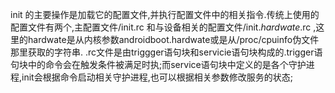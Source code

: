 init 的主要操作是加载它的配置文件,并执行配置文件中的相关指令.传统上使用的配置文件有两个,主配置文件/init.rc 和与设备相关的配置文件/init.*hardwate*.rc ,这里的hardwate是从内核参数androidboot.hardwate或是从/proc/cpuinfo伪文件那里获取的字符串.
.rc文件是由triggger语句块和servicie语句块构成的.trigger语句块中的命令会在触发条件被满足时执;而service语句块中定义的是各个守护进程,init会根据命令启动相关守护进程,也可以根据相关参数修改服务的状态;
